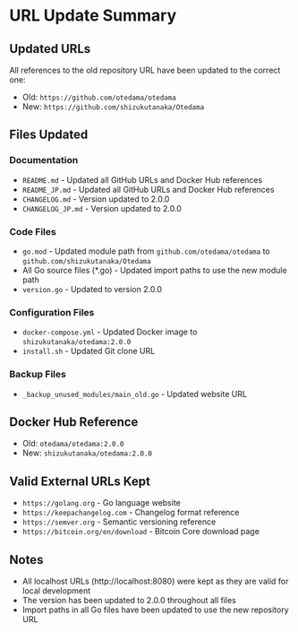 # URL Update Summary

## Updated URLs

All references to the old repository URL have been updated to the correct one:
- Old: `https://github.com/otedama/otedama`
- New: `https://github.com/shizukutanaka/Otedama`

## Files Updated

### Documentation
- `README.md` - Updated all GitHub URLs and Docker Hub references
- `README_JP.md` - Updated all GitHub URLs and Docker Hub references
- `CHANGELOG.md` - Version updated to 2.0.0
- `CHANGELOG_JP.md` - Version updated to 2.0.0

### Code Files
- `go.mod` - Updated module path from `github.com/otedama/otedama` to `github.com/shizukutanaka/Otedama`
- All Go source files (*.go) - Updated import paths to use the new module path
- `version.go` - Updated to version 2.0.0

### Configuration Files
- `docker-compose.yml` - Updated Docker image to `shizukutanaka/otedama:2.0.0`
- `install.sh` - Updated Git clone URL

### Backup Files
- `_backup_unused_modules/main_old.go` - Updated website URL

## Docker Hub Reference
- Old: `otedama/otedama:2.0.0`
- New: `shizukutanaka/otedama:2.0.0`

## Valid External URLs Kept
- `https://golang.org` - Go language website
- `https://keepachangelog.com` - Changelog format reference
- `https://semver.org` - Semantic versioning reference
- `https://bitcoin.org/en/download` - Bitcoin Core download page

## Notes
- All localhost URLs (http://localhost:8080) were kept as they are valid for local development
- The version has been updated to 2.0.0 throughout all files
- Import paths in all Go files have been updated to use the new repository URL